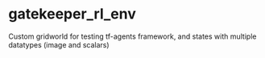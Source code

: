 # gatekeeper_rl_env
Custom gridworld for testing tf-agents framework, and  states with multiple datatypes (image and scalars)
